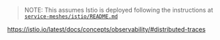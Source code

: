 > NOTE: This assumes Istio is deployed following the instructions at [`service-meshes/istio/README.md`](../../../service-meshes/istio/README.md)

https://istio.io/latest/docs/concepts/observability/#distributed-traces